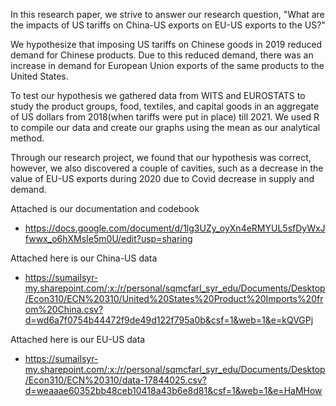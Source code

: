 In this research paper, we strive to answer our research question, "What are the impacts of US tariffs on China-US exports on EU-US exports to the US?"

We hypothesize that imposing US tariffs on Chinese goods in 2019 reduced demand for Chinese products. Due to this reduced demand, there was an increase in demand for European Union exports of the same products to the United States.

To test our hypothesis we gathered data from WITS and EUROSTATS to study the product groups, food, textiles, and capital goods in an aggregate of US dollars from 2018(when tariffs were put in place) till 2021. We used R to compile our data and create our graphs using the mean as our analytical method.

Through our research project, we found that our hypothesis was correct, however, we also discovered a couple of cavities, such as a decrease in the value of EU-US exports during 2020 due to Covid decrease in supply and demand.

Attached is our documentation and codebook
- https://docs.google.com/document/d/1lg3UZy_oyXn4eRMYUL5sfDyWxJfwwx_o6hXMsIe5m0U/edit?usp=sharing

Attached here is our China-US data
- https://sumailsyr-my.sharepoint.com/:x:/r/personal/sqmcfarl_syr_edu/Documents/Desktop/Econ310/ECN%20310/United%20States%20Product%20Imports%20from%20China.csv?d=wd6a7f0754b44472f9de49d122f795a0b&csf=1&web=1&e=kQVGPj

Attached here is our EU-US data
- https://sumailsyr-my.sharepoint.com/:x:/r/personal/sqmcfarl_syr_edu/Documents/Desktop/Econ310/ECN%20310/data-17844025.csv?d=weaaae60352bb48ceb10418a43b6e8d81&csf=1&web=1&e=HaMHow
